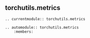 ## torchutils.metrics

```{eval-rst}
.. currentmodule:: torchutils.metrics

.. automodule:: torchutils.metrics
    :members:
```
